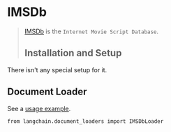 IMSDb
=====

> [IMSDb](https://imsdb.com/) is the `Internet Movie Script Database`.
> 
> Installation and Setup[​](#installation-and-setup "Direct link to Installation and Setup")
> ------------------------------------------------------------------------------------------

There isn't any special setup for it.

Document Loader[​](#document-loader "Direct link to Document Loader")
---------------------------------------------------------------------

See a [usage example](/docs/modules/data_connection/document_loaders/integrations/imsdb.html).

    from langchain.document_loaders import IMSDbLoader